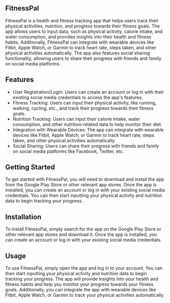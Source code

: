 ## FitnessPal
FitnessPal is a health and fitness tracking app that helps users track their physical activities, nutrition, and progress towards their fitness goals. The app allows users to input data, such as physical activity, calorie intake, and water consumption, and provides insights into their health and fitness habits. Additionally, FitnessPal can integrate with wearable devices like Fitbit, Apple Watch, or Garmin to track heart rate, steps taken, and other physical activities automatically. The app also features social sharing functionality, allowing users to share their progress with friends and family on social media platforms.


## Features
- User Registration/Login: Users can create an account or log in with their existing social media credentials to access the app's features.
- Fitness Tracking: Users can input their physical activity, like running, walking, cycling, etc., and track their progress towards their fitness goals.
- Nutrition Tracking: Users can input their calorie intake, water consumption, and other nutrition-related data to help monitor their diet.
- Integration with Wearable Devices: The app can integrate with wearable devices like Fitbit, Apple Watch, or Garmin to track heart rate, steps taken, and other physical activities automatically.
- Social Sharing: Users can share their progress with friends and family on social media platforms like Facebook, Twitter, etc.


## Getting Started
To get started with FitnessPal, you will need to download and install the app from the Google Play Store or other relevant app stores. Once the app is installed, you can create an account or log in with your existing social media credentials. You can then start inputting your physical activity and nutrition data to begin tracking your progress.

## Installation
To install FitnessPal, simply search for the app on the Google Play Store or other relevant app stores and download it. Once the app is installed, you can create an account or log in with your existing social media credentials.

## Usage
To use FitnessPal, simply open the app and log in to your account. You can then start inputting your physical activity and nutrition data to begin tracking your progress. The app will provide insights into your health and fitness habits and help you monitor your progress towards your fitness goals. Additionally, you can integrate the app with wearable devices like Fitbit, Apple Watch, or Garmin to track your physical activities automatically.
